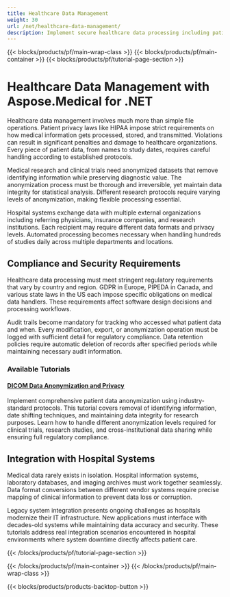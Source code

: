 ```yaml
---
title: Healthcare Data Management
weight: 30
url: /net/healthcare-data-management/
description: Implement secure healthcare data processing including patient anonymization, metadata management, and compliance with medical privacy regulations.
---
```

{{< blocks/products/pf/main-wrap-class >}}
{{< blocks/products/pf/main-container >}}
{{< blocks/products/pf/tutorial-page-section >}}

# Healthcare Data Management with Aspose.Medical for .NET

Healthcare data management involves much more than simple file operations. Patient privacy laws like HIPAA impose strict requirements on how medical information gets processed, stored, and transmitted. Violations can result in significant penalties and damage to healthcare organizations. Every piece of patient data, from names to study dates, requires careful handling according to established protocols.

Medical research and clinical trials need anonymized datasets that remove identifying information while preserving diagnostic value. The anonymization process must be thorough and irreversible, yet maintain data integrity for statistical analysis. Different research protocols require varying levels of anonymization, making flexible processing essential.

Hospital systems exchange data with multiple external organizations including referring physicians, insurance companies, and research institutions. Each recipient may require different data formats and privacy levels. Automated processing becomes necessary when handling hundreds of studies daily across multiple departments and locations.

## Compliance and Security Requirements

Healthcare data processing must meet stringent regulatory requirements that vary by country and region. GDPR in Europe, PIPEDA in Canada, and various state laws in the US each impose specific obligations on medical data handlers. These requirements affect software design decisions and processing workflows.

Audit trails become mandatory for tracking who accessed what patient data and when. Every modification, export, or anonymization operation must be logged with sufficient detail for regulatory compliance. Data retention policies require automatic deletion of records after specified periods while maintaining necessary audit information.

### Available Tutorials

#### [DICOM Data Anonymization and Privacy](./dicom-data-anonymization-privacy/)
Implement comprehensive patient data anonymization using industry-standard protocols. This tutorial covers removal of identifying information, date shifting techniques, and maintaining data integrity for research purposes. Learn how to handle different anonymization levels required for clinical trials, research studies, and cross-institutional data sharing while ensuring full regulatory compliance.

## Integration with Hospital Systems

Medical data rarely exists in isolation. Hospital information systems, laboratory databases, and imaging archives must work together seamlessly. Data format conversions between different vendor systems require precise mapping of clinical information to prevent data loss or corruption.

Legacy system integration presents ongoing challenges as hospitals modernize their IT infrastructure. New applications must interface with decades-old systems while maintaining data accuracy and security. These tutorials address real integration scenarios encountered in hospital environments where system downtime directly affects patient care.

{{< /blocks/products/pf/tutorial-page-section >}}

{{< /blocks/products/pf/main-container >}}
{{< /blocks/products/pf/main-wrap-class >}}

{{< blocks/products/products-backtop-button >}}